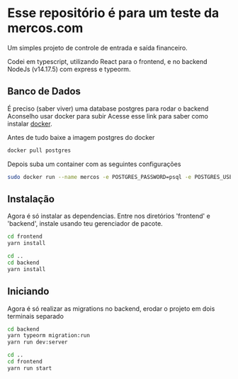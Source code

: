 # Esse repositório é para um teste da mercos.com

Um simples projeto de controle de entrada e saída financeiro.

Codei em typescript, utilizando React para o frontend, e no backend NodeJs (v14.17.5) com express e typeorm.

## Banco de Dados

É preciso (saber viver) uma database postgres para rodar o backend
Aconselho usar docker para subir
Acesse esse link para saber como instalar [docker](https://docs.docker.com/engine/install/).

Antes de tudo baixe a imagem postgres do docker
```bash
docker pull postgres
```

Depois suba um container com as seguintes configurações
```bash
sudo docker run --name mercos -e POSTGRES_PASSWORD=psql -e POSTGRES_USER=postgres -e POSTGRES_DB=mercos -d -p 5432:5432 postgres
```

## Instalação

Agora é só instalar as dependencias.
Entre nos diretórios 'frontend' e 'backend', instale usando teu gerenciador de pacote.

```bash
cd frontend
yarn install

cd ..
cd backend
yarn install
```

## Iniciando

Agora é só realizar as migrations no backend, erodar o projeto em dois terminais separado

```bash
cd backend
yarn typeorm migration:run
yarn run dev:server

cd ..
cd frontend
yarn run start
```
